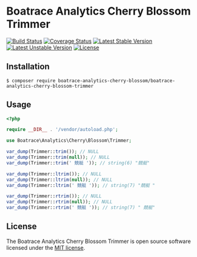 # Boatrace Analytics Cherry Blossom Trimmer

[![Build Status](https://github.com/boatrace-analytics-cherry-blossom/boatrace-analytics-cherry-blossom-trimmer/workflows/tests/badge.svg)](https://github.com/boatrace-analytics-cherry-blossom/boatrace-analytics-cherry-blossom-trimmer/actions?query=workflow%3Atests)
[![Coverage Status](https://coveralls.io/repos/github/boatrace-analytics-cherry-blossom/boatrace-analytics-cherry-blossom-trimmer/badge.svg?branch=master)](https://coveralls.io/github/boatrace-analytics-cherry-blossom/boatrace-analytics-cherry-blossom-trimmer?branch=master)
[![Latest Stable Version](https://poser.pugx.org/boatrace-analytics-cherry-blossom/boatrace-analytics-cherry-blossom-trimmer/v/stable)](https://packagist.org/packages/boatrace-analytics-cherry-blossom/boatrace-analytics-cherry-blossom-trimmer)
[![Latest Unstable Version](https://poser.pugx.org/boatrace-analytics-cherry-blossom/boatrace-analytics-cherry-blossom-trimmer/v/unstable)](https://packagist.org/packages/boatrace-analytics-cherry-blossom/boatrace-analytics-cherry-blossom-trimmer)
[![License](https://poser.pugx.org/boatrace-analytics-cherry-blossom/boatrace-analytics-cherry-blossom-trimmer/license)](https://packagist.org/packages/boatrace-analytics-cherry-blossom/boatrace-analytics-cherry-blossom-trimmer)

## Installation
```
$ composer require boatrace-analytics-cherry-blossom/boatrace-analytics-cherry-blossom-trimmer
```

## Usage
```php
<?php

require __DIR__ . '/vendor/autoload.php';

use Boatrace\Analytics\Cherry\Blossom\Trimmer;

var_dump(Trimmer::trim()); // NULL
var_dump(Trimmer::trim(null)); // NULL
var_dump(Trimmer::trim(' 競艇 ')); // string(6) "競艇"

var_dump(Trimmer::ltrim()); // NULL
var_dump(Trimmer::ltrim(null)); // NULL
var_dump(Trimmer::ltrim(' 競艇 ')); // string(7) "競艇 "

var_dump(Trimmer::rtrim()); // NULL
var_dump(Trimmer::rtrim(null)); // NULL
var_dump(Trimmer::rtrim(' 競艇 ')); // string(7) " 競艇"
```

## License
The Boatrace Analytics Cherry Blossom Trimmer is open source software licensed under the [MIT license](LICENSE).
